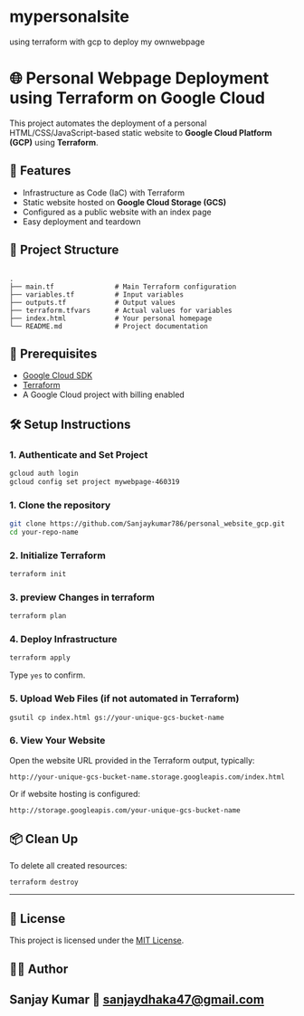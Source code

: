 # mypersonalsite
using terraform with gcp to deploy my ownwebpage

# 🌐 Personal Webpage Deployment using Terraform on Google Cloud

This project automates the deployment of a personal HTML/CSS/JavaScript-based static website to **Google Cloud Platform (GCP)** using **Terraform**.

## 🚀 Features

- Infrastructure as Code (IaC) with Terraform
- Static website hosted on **Google Cloud Storage (GCS)**
- Configured as a public website with an index page
- Easy deployment and teardown

## 📁 Project Structure

```

.
├── main.tf               # Main Terraform configuration
├── variables.tf          # Input variables
├── outputs.tf            # Output values
├── terraform.tfvars      # Actual values for variables
├── index.html            # Your personal homepage
└── README.md             # Project documentation

````

## 🔧 Prerequisites

- [Google Cloud SDK](https://cloud.google.com/sdk/docs/install)
- [Terraform](https://developer.hashicorp.com/terraform/downloads)
- A Google Cloud project with billing enabled

## 🛠️ Setup Instructions

### 1. Authenticate and Set Project

```bash
gcloud auth login
gcloud config set project mywebpage-460319
````

### 1. Clone the repository

```bash
git clone https://github.com/Sanjaykumar786/personal_website_gcp.git
cd your-repo-name
````

### 2. Initialize Terraform

```bash
terraform init
```
### 3. preview Changes in terraform

```bash
terraform plan
```

### 4. Deploy Infrastructure

```bash
terraform apply
```

Type `yes` to confirm.

### 5. Upload Web Files (if not automated in Terraform)

```bash
gsutil cp index.html gs://your-unique-gcs-bucket-name
```

### 6. View Your Website

Open the website URL provided in the Terraform output, typically:

```
http://your-unique-gcs-bucket-name.storage.googleapis.com/index.html
```

Or if website hosting is configured:

```
http://storage.googleapis.com/your-unique-gcs-bucket-name
```

## 📦 Clean Up

To delete all created resources:

```bash
terraform destroy
```

---

## 📄 License

This project is licensed under the [MIT License](LICENSE).

## 🙋‍♂️ Author

**Sanjay Kumar**
📧 [sanjaydhaka47@gmail.com](mailto:sanjaydhaka47@gmail.com)
---

